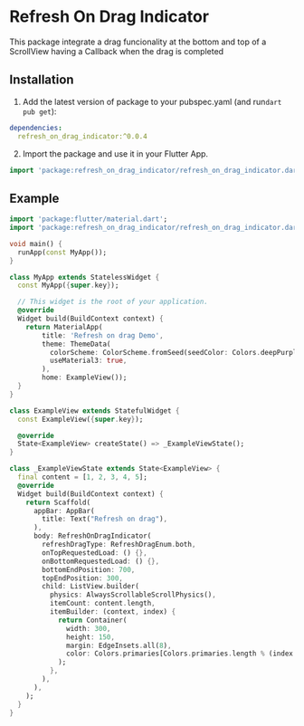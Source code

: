 

# Refresh On Drag Indicator

This package integrate a drag funcionality at the bottom and top of a ScrollView having a Callback when the drag is completed 

## Installation 

1. Add the latest version of package to your pubspec.yaml (and run`dart pub get`):
```yaml
dependencies:
  refresh_on_drag_indicator:^0.0.4
```

2. Import the package and use it in your Flutter App.
```dart
import 'package:refresh_on_drag_indicator/refresh_on_drag_indicator.dart';
```

## Example

```dart
import 'package:flutter/material.dart';
import 'package:refresh_on_drag_indicator/refresh_on_drag_indicator.dart';

void main() {
  runApp(const MyApp());
}

class MyApp extends StatelessWidget {
  const MyApp({super.key});

  // This widget is the root of your application.
  @override
  Widget build(BuildContext context) {
    return MaterialApp(
        title: 'Refresh on drag Demo',
        theme: ThemeData(
          colorScheme: ColorScheme.fromSeed(seedColor: Colors.deepPurple),
          useMaterial3: true,
        ),
        home: ExampleView());
  }
}

class ExampleView extends StatefulWidget {
  const ExampleView({super.key});

  @override
  State<ExampleView> createState() => _ExampleViewState();
}

class _ExampleViewState extends State<ExampleView> {
  final content = [1, 2, 3, 4, 5];
  @override
  Widget build(BuildContext context) {
    return Scaffold(
      appBar: AppBar(
        title: Text("Refresh on drag"),
      ),
      body: RefreshOnDragIndicator(
        refreshDragType: RefreshDragEnum.both,
        onTopRequestedLoad: () {},
        onBottomRequestedLoad: () {},
        bottomEndPosition: 700,
        topEndPosition: 300,
        child: ListView.builder(
          physics: AlwaysScrollableScrollPhysics(),
          itemCount: content.length,
          itemBuilder: (context, index) {
            return Container(
              width: 300,
              height: 150,
              margin: EdgeInsets.all(8),
              color: Colors.primaries[Colors.primaries.length % (index + 1)],
            );
          },
        ),
      ),
    );
  }
}


```

